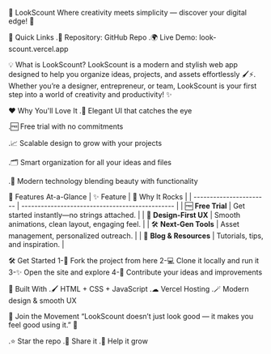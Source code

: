 🌟 LookScount
Where creativity meets simplicity — discover your digital edge! 🎯


📌 Quick Links
.📂 Repository: GitHub Repo
.🌍 Live Demo: look-scount.vercel.app


💡 What is LookScount?
LookScount is a modern and stylish web app designed to help you organize ideas, projects, and assets effortlessly 🖌️⚡.
Whether you’re a designer, entrepreneur, or team, LookScount is your first step into a world of creativity and productivity! ✨


❤️ Why You'll Love It
.🎨 Elegant UI that catches the eye

.🆓 Free trial with no commitments

.📈 Scalable design to grow with your projects

.🗂️ Smart organization for all your ideas and files

.🤖 Modern technology blending beauty with functionality



🚀 Features At-a-Glance
| ✨ Feature               | 💬 Why It Rocks                                 |
| ----------------------- | ----------------------------------------------- |
| 🆓 **Free Trial**       | Get started instantly—no strings attached.      |
| 🎯 **Design-First UX**  | Smooth animations, clean layout, engaging feel. |
| 🛠️ **Next-Gen Tools**  | Asset management, personalized outreach.        |
| 📰 **Blog & Resources** | Tutorials, tips, and inspiration.               |



🛠️ Get Started
1-🍴 Fork the project from here
2-💻 Clone it locally and run it
3-✨ Open the site and explore
4-🤝 Contribute your ideas and improvements



🧰 Built With
.🖌️ HTML + CSS + JavaScript
.☁ Vercel Hosting
.🪄 Modern design & smooth UX



🌟 Join the Movement
   “LookScount doesn’t just look good — it makes you feel good using it.” 💖

.⭐ Star the repo
.🔗 Share it
.🚀 Help it grow